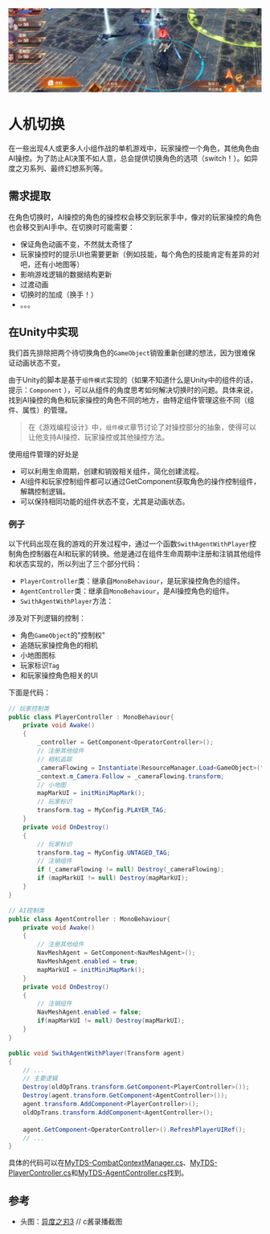 <img src="../img/humanAgentSwitch-1.png">

# 人机切换

在一些出现4人或更多人小组作战的单机游戏中，玩家操控一个角色，其他角色由AI操控。为了防止AI决策不如人意，总会提供切换角色的选项（switch！）。如异度之刃系列、最终幻想系列等。

## 需求提取

在角色切换时，AI操控的角色的操控权会移交到玩家手中，像对的玩家操控的角色也会移交到AI手中。在切换时可能需要：
- 保证角色动画不变，不然就太奇怪了
- 玩家操控时的提示UI也需要更新（例如技能，每个角色的技能肯定有差异的对吧，还有小地图等）
- 影响游戏逻辑的数据结构更新
- 过渡动画
- 切换时的加成（换手！）
- 。。。

## 在Unity中实现

我们首先排除把两个待切换角色的`GameObject`销毁重新创建的想法，因为很难保证动画状态不变。

由于Unity的脚本是基于`组件模式`实现的（如果不知道什么是Unity中的组件的话，提示：`Component` ），可以从组件的角度思考如何解决切换时的问题。具体来说，找到AI操控的角色和玩家操控的角色不同的地方，由特定组件管理这些不同（组件、属性）的管理。
> 在《游戏编程设计》中，`组件模式`章节讨论了对操控部分的抽象，使得可以让他支持AI操控、玩家操控或其他操控方法。

使用组件管理的好处是
- 可以利用生命周期，创建和销毁相关组件，简化创建流程。
- AI组件和玩家控制组件都可以通过GetComponent获取角色的操作控制组件，解耦控制逻辑。
- 可以保持相同功能的组件状态不变，尤其是动画状态。

### 例子

以下代码出现在我的游戏的开发过程中，通过一个函数`SwithAgentWithPlayer`控制角色控制器在AI和玩家的转换。他是通过在组件生命周期中注册和注销其他组件和状态实现的，所以列出了三个部分代码：
- `PlayerController`类：继承自`MonoBehaviour`，是玩家操控角色的组件。
- `AgentController`类：继承自`MonoBehaviour`，是AI操控角色的组件。
- `SwithAgentWithPlayer`方法：

涉及对下列逻辑的控制：
- 角色`GameObject`的"控制权"
- 追随玩家操控角色的相机
- 小地图图标
- 玩家标识`Tag`
- 和玩家操控角色相关的UI

下面是代码：

```cs
// 玩家控制类
public class PlayerController : MonoBehaviour{
    private void Awake()
    {
        _controller = GetComponent<OperatorController>();
        // 注册其他组件
        // 相机追踪
        _cameraFlowing = Instantiate(ResourceManager.Load<GameObject>("Characters/CameraFlowing"), transform);
        _context.m_Camera.Follow = _cameraFlowing.transform;
        // 小地图
        mapMarkUI = initMiniMapMark();
        // 玩家标识
        transform.tag = MyConfig.PLAYER_TAG;
    }
    private void OnDestroy()
    {
        // 玩家标识
        transform.tag = MyConfig.UNTAGED_TAG;
        // 注销组件
        if (_cameraFlowing != null) Destroy(_cameraFlowing);
        if (mapMarkUI != null) Destroy(mapMarkUI);
    }
}
```
```cs
// AI控制类
public class AgentController : MonoBehaviour{
    private void Awake()
    {
        // 注册其他组件
        NavMeshAgent = GetComponent<NavMeshAgent>();
        NavMeshAgent.enabled = true;
        mapMarkUI = initMiniMapMark();
    }
    private void OnDestroy()
    {
        // 注销组件
        NavMeshAgent.enabled = false;
        if(mapMarkUI != null) Destroy(mapMarkUI);
    }
}
```

```cs
public void SwithAgentWithPlayer(Transform agent)
{
    // ...
    // 主要逻辑
    Destroy(oldOpTrans.transform.GetComponent<PlayerController>());
    Destroy(agent.transform.GetComponent<AgentController>());
    agent.transform.AddComponent<PlayerController>();
    oldOpTrans.transform.AddComponent<AgentController>();

    agent.GetComponent<OperatorController>().RefreshPlayerUIRef();
    // ...
}
```


具体的代码可以在[MyTDS-CombatContextManager.cs](https://github.com/Unarimit/my-topdown-shooting-game/blob/0154b461cfff4dbdddf2188972c68159486be56e/Assets/Scripts/CombatLogic/CombatContextManager.cs)、[MyTDS-PlayerController.cs](https://github.com/Unarimit/my-topdown-shooting-game/blob/0154b461cfff4dbdddf2188972c68159486be56e/Assets/Scripts/CombatLogic/Characters/Player/PlayerController.cs)和[MyTDS-AgentController.cs](https://github.com/Unarimit/my-topdown-shooting-game/blob/0154b461cfff4dbdddf2188972c68159486be56e/Assets/Scripts/CombatLogic/Characters/Computer/Agent/AgentController.cs)找到。

## 参考
- 头图：[异度之刃3](https://www.nintendo.com.hk/switch/az3ha/index.html) // c酱录播截图